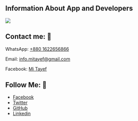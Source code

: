 <!DOCTYPE html>
<html lang="en">
<head>
    <meta charset="UTF-8">
    <meta name="viewport" content="width=device-width, initial-scale=1.0">
</head>
<body>

<!-- Banner Me Area -->
<h2>Information About App and Developers</h2>
<img src="https://github.com/user-attachments/assets/d91da89f-ab04-4808-8544-c773fd14f07e" /> 


<!-- Contact Me Area -->
<h2>Contact me: 💬</h2>
    <p>WhatsApp: <a href="tel:+8801522656866">+880 1622656866</a></p>
    <p>Email: <a href="mailto:example@email.com">info.mitayef@gmail.com</a></p>
    <p>Facebook: <a href="https://www.facebook.com/MiTayef.09">Mi Tayef</a></p>


<!-- Follow Me Area -->
<h2>Follow Me: 💨</h2>
<ul>
    <li><a href="https://facebook.com/AndroidSquadOfficial">Facebook</a></li>
    <li><a href="https://x.com/TayefMazumderBD">Twitter</a></li>
    <li><a href="https://github.com/MiTayef/">GitHub</a></li>
    <li><a href="https://www.linkedin.com/in/mitayef/">Linkedin</a></li>
</ul>




</body>
</html>

